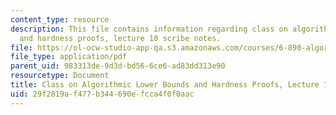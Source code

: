 ```yaml
---
content_type: resource
description: This file contains information regarding class on algorithmic lower bounds
  and hardness proofs, lecture 10 scribe notes.
file: https://ol-ocw-studio-app-qa.s3.amazonaws.com/courses/6-890-algorithmic-lower-bounds-fun-with-hardness-proofs-fall-2014/29f2819af477b344690efcca4f0f0aac_MIT6_890F14_Lec10.pdf
file_type: application/pdf
parent_uid: 983313de-9d3d-bd56-6ce6-ad83dd313e90
resourcetype: Document
title: Class on Algorithmic Lower Bounds and Hardness Proofs, Lecture 10 Scribe Notes
uid: 29f2819a-f477-b344-690e-fcca4f0f0aac
---
```

